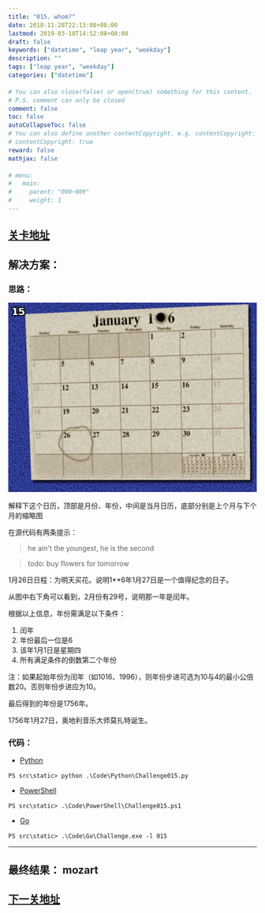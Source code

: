 ```yaml
---
title: "015. whom?"
date: 2018-11-28T22:13:08+08:00
lastmod: 2019-03-18T14:52:08+08:00
draft: false
keywords: ["datetime", "leap year", "weekday"]
description: ""
tags: ["leap year", "weekday"]
categories: ["datetime"]

# You can also close(false) or open(true) something for this content.
# P.S. comment can only be closed
comment: false
toc: false
autoCollapseToc: false
# You can also define another contentCopyright. e.g. contentCopyright: "This is another copyright."
# contentCopyright: true
reward: false
mathjax: false

# menu:
#   main:
#     parent: "000~009"
#     weight: 1
---
```


## [关卡地址][1]

## 解决方案：

### 思路：

![whom?][a]

解释下这个日历，顶部是月份、年份，中间是当月日历，底部分别是上个月与下个月的缩略图

在源代码有两条提示：

> he ain't the youngest, he is the second 

> todo: buy flowers for tomorrow 

1月26日日程：为明天买花。说明1**6年1月27日是一个值得纪念的日子。

从图中右下角可以看到，2月份有29号，说明那一年是闰年。

根据以上信息，年份需满足以下条件：

1. 闰年
2. 年份最后一位是6
3. 该年1月1日是星期四
4. 所有满足条件的倒数第二个年份

注：如果起始年份为闰年（如1016、1996），则年份步进可选为10与4的最小公倍数20。否则年份步进应为10。

最后得到的年份是1756年。

1756年1月27日，奥地利音乐大师莫扎特诞生。

### 代码：

* [Python][2]

```
PS src\static> python .\Code\Python\Challenge015.py
```

* [PowerShell][3]

```
PS src\static> .\Code\PowerShell\Challenge015.ps1
```

* [Go][4]

```
PS src\static> .\Code\Go\Challenge.exe -l 015
```

---
## 最终结果： mozart

## [下一关地址][5]

[1]: http://www.pythonchallenge.com/pc/return/uzi.html
[2]: /Code/Python/Challenge015.py "点我查看源码"
[3]: /Code/PowerShell/Challenge015.ps1 "点我查看源码"
[4]: /Code/Go/Challenge015.go "点我查看源码"
[5]: http://www.pythonchallenge.com/pc/return/mozart.html

[a]: /Image/015/screen15.jpg "whom?"
